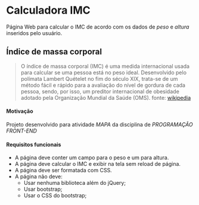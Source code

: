 # Calculadora IMC
Página Web para calcular o IMC de acordo com os dados de _peso_ e _altura_ inseridos pelo usuário.

## Índice de massa corporal
> O índice de massa corporal (IMC) é uma medida internacional usada para calcular se uma pessoa está no peso ideal. Desenvolvido pelo polímata Lambert Quételet no fim do século XIX, trata-se de um método fácil e rápido para a avaliação do nível de gordura de cada pessoa, sendo, por isso, um preditor internacional de obesidade adotado pela Organização Mundial da Saúde (OMS).
fonte: [wikipedia](https://pt.wikipedia.org/wiki/%C3%8Dndice_de_massa_corporal)

#### Motivação
Projeto desenvolvido para atividade *MAPA* da disciplina de *PROGRAMAÇÃO FRONT-END*

#### Requisitos funcionais
* A página deve conter um campo para o peso e um para altura.
* A página deve calcular o IMC e exibir na tela sem reload de página.
* A página deve ser formatada com CSS.
* A página não deve:
    * Usar nenhuma biblioteca além do jQuery;
    * Usar bootstrap;
    * Usar o CSS do bootstrap;